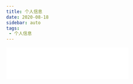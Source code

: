 ```yaml
---
title: 个人信息
date: 2020-08-18
sidebar: auto
tags:
 - 个人信息
---
```


<iframe frameborder="no" border="0" marginwidth="0" marginheight="0" width=330 height=86 src="//music.163.com/outchain/player?type=2&id=1399302968&auto=1&height=66"></iframe>